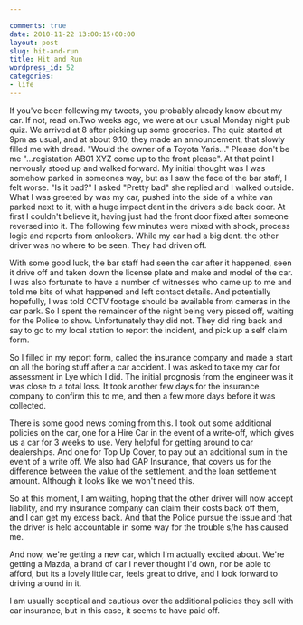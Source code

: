 ```yaml
---

comments: true
date: 2010-11-22 13:00:15+00:00
layout: post
slug: hit-and-run
title: Hit and Run
wordpress_id: 52
categories:
- life
---
```


If you've been following my tweets, you probably already know about my car. If not, read on.Two weeks ago, we were at our usual Monday night pub quiz. We arrived at 8 after picking up some groceries. The quiz started at 9pm as usual, and at about 9.10, they made an announcement, that slowly filled me with dread. "Would the owner of a Toyota Yaris..." Please don't be me "...registation AB01 XYZ come up to the front please". At that point I nervously stood up and walked forward. My initial thought was I was somehow parked in someones way, but as I saw the face of the bar staff, I felt worse.
"Is it bad?" I asked
"Pretty bad" she replied and I walked outside.
What I was greeted by was my car, pushed into the side of a white van parked next to it, with a huge impact dent in the drivers side back door. At first I couldn't believe it, having just had the front door fixed after someone reversed into it. The following few minutes were mixed with shock, process logic and reports from onlookers. While my car had a big dent. the other driver was no where to be seen. They had driven off.




With some good luck, the bar staff had seen the car after it happened, seen it drive off and taken down the license plate and make and model of the car. I was also fortunate to have a number of witnesses who came up to me and told me bits of what happened and left contact details. And potentially hopefully, I was told CCTV footage should be available from cameras in the car park. So I spent the remainder of the night being very pissed off, waiting for the Police to show. Unfortunately they did not. They did ring back and say to go to my local station to report the incident, and pick up a self claim form.




So I filled in my report form, called the insurance company and made a start on all the boring stuff after a car accident. I was asked to take my car for assessment in Lye which I did. The initial prognosis from the engineer was it was close to a total loss. It took another few days for the insurance company to confirm this to me, and then a few more days before it was collected.




There is some good news coming from this. I took out some additional policies on the car, one for a Hire Car in the event of a write-off, which gives us a car for 3 weeks to use. Very helpful for getting around to car dealerships. And one for Top Up Cover, to pay out an additional sum in the event of a write off. We also had GAP Insurance, that covers us for the difference between the value of the settlement, and the loan settlement amount. Although it looks like we won't need this.




So at this moment, I am waiting, hoping that the other driver will now accept liability, and my insurance company can claim their costs back off them, and I can get my excess back. And that the Police pursue the issue and that the driver is held accountable in some way for the trouble s/he has caused me.




And now, we're getting a new car, which I'm actually excited about. We're getting a Mazda, a brand of car I never thought I'd own, nor be able to afford, but its a lovely little car, feels great to drive, and I look forward to driving around in it.




I am usually sceptical and cautious over the additional policies they sell with car insurance, but in this case, it seems to have paid off.
